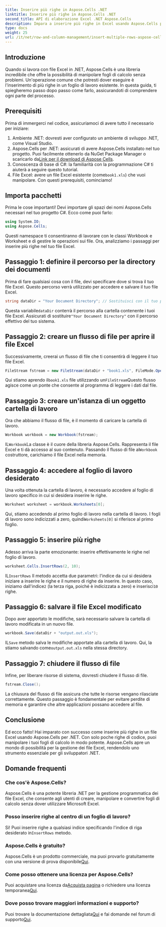 ```yaml
---
title: Inserire più righe in Aspose.Cells .NET
linktitle: Inserire più righe in Aspose.Cells .NET
second_title: API di elaborazione Excel .NET Aspose.Cells
description: Impara a inserire più righe in Excel usando Aspose.Cells per .NET. Segui il nostro tutorial dettagliato per una manipolazione dei dati senza soluzione di continuità.
type: docs
weight: 25
url: /it/net/row-and-column-management/insert-multiple-rows-aspose-cells/
---
```

## Introduzione
Quando si lavora con file Excel in .NET, Aspose.Cells è una libreria incredibile che offre la possibilità di manipolare fogli di calcolo senza problemi. Un'operazione comune che potresti dover eseguire è l'inserimento di più righe in un foglio di lavoro esistente. In questa guida, ti spiegheremo passo dopo passo come farlo, assicurandoti di comprendere ogni parte del processo.
## Prerequisiti
Prima di immergerci nel codice, assicuriamoci di avere tutto il necessario per iniziare:
1. Ambiente .NET: dovresti aver configurato un ambiente di sviluppo .NET, come Visual Studio.
2.  Aspose.Cells per .NET: assicurati di avere Aspose.Cells installato nel tuo progetto. Puoi facilmente ottenerlo da NuGet Package Manager o scaricarlo da[Link per il download di Aspose Cells](https://releases.aspose.com/cells/net/).
3. Conoscenza di base di C#: la familiarità con la programmazione C# ti aiuterà a seguire questo tutorial.
4.  File Excel: avere un file Excel esistente (come`book1.xls`) che vuoi manipolare. 
Con questi prerequisiti, cominciamo!
## Importa pacchetti
Prima le cose importanti! Devi importare gli spazi dei nomi Aspose.Cells necessari nel tuo progetto C#. Ecco come puoi farlo:
```csharp
using System.IO;
using Aspose.Cells;
```
Questi namespace ti consentiranno di lavorare con le classi Workbook e Worksheet e di gestire le operazioni sui file. Ora, analizziamo i passaggi per inserire più righe nel tuo file Excel.
## Passaggio 1: definire il percorso per la directory dei documenti
Prima di fare qualsiasi cosa con il file, devi specificare dove si trova il tuo file Excel. Questo percorso verrà utilizzato per accedere e salvare il tuo file Excel.
```csharp
string dataDir = "Your Document Directory"; // Sostituisci con il tuo percorso effettivo
```
 Questa variabile`dataDir` conterrà il percorso alla cartella contenente i tuoi file Excel. Assicurati di sostituire`"Your Document Directory"` con il percorso effettivo del tuo sistema.
## Passaggio 2: creare un flusso di file per aprire il file Excel
Successivamente, creerai un flusso di file che ti consentirà di leggere il tuo file Excel.
```csharp
FileStream fstream = new FileStream(dataDir + "book1.xls", FileMode.Open);
```
 Qui stiamo aprendo il`book1.xls` file utilizzando un`FileStream`Questo flusso agisce come un ponte che consente al programma di leggere i dati dal file.
## Passaggio 3: creare un'istanza di un oggetto cartella di lavoro
Ora che abbiamo il flusso di file, è il momento di caricare la cartella di lavoro.
```csharp
Workbook workbook = new Workbook(fstream);
```
 IL`Workbook`La classe è il cuore della libreria Aspose.Cells. Rappresenta il file Excel e ti dà accesso al suo contenuto. Passando il flusso di file al`Workbook` costruttore, carichiamo il file Excel nella memoria.
## Passaggio 4: accedere al foglio di lavoro desiderato
Una volta ottenuta la cartella di lavoro, è necessario accedere al foglio di lavoro specifico in cui si desidera inserire le righe.
```csharp
Worksheet worksheet = workbook.Worksheets[0];
```
 Qui, stiamo accedendo al primo foglio di lavoro nella cartella di lavoro. I fogli di lavoro sono indicizzati a zero, quindi`Worksheets[0]` si riferisce al primo foglio.
## Passaggio 5: inserire più righe
Adesso arriva la parte emozionante: inserire effettivamente le righe nel foglio di lavoro.
```csharp
worksheet.Cells.InsertRows(2, 10);
```
 IL`InsertRows` Il metodo accetta due parametri: l'indice da cui si desidera iniziare a inserire le righe e il numero di righe da inserire. In questo caso, iniziamo dall'indice`2` (la terza riga, poiché è indicizzata a zero) e inserisci`10` righe.
## Passaggio 6: salvare il file Excel modificato
Dopo aver apportato le modifiche, sarà necessario salvare la cartella di lavoro modificata in un nuovo file.
```csharp
workbook.Save(dataDir + "output.out.xls");
```
 IL`Save` metodo salva le modifiche apportate alla cartella di lavoro. Qui, la stiamo salvando come`output.out.xls` nella stessa directory. 
## Passaggio 7: chiudere il flusso di file
Infine, per liberare risorse di sistema, dovresti chiudere il flusso di file.
```csharp
fstream.Close();
```
La chiusura del flusso di file assicura che tutte le risorse vengano rilasciate correttamente. Questo passaggio è fondamentale per evitare perdite di memoria e garantire che altre applicazioni possano accedere al file.
## Conclusione
Ed ecco fatto! Hai imparato con successo come inserire più righe in un file Excel usando Aspose.Cells per .NET. Con solo poche righe di codice, puoi manipolare i tuoi fogli di calcolo in modo potente. Aspose.Cells apre un mondo di possibilità per la gestione dei file Excel, rendendolo uno strumento essenziale per gli sviluppatori .NET.
## Domande frequenti
### Che cos'è Aspose.Cells?
Aspose.Cells è una potente libreria .NET per la gestione programmatica dei file Excel, che consente agli utenti di creare, manipolare e convertire fogli di calcolo senza dover utilizzare Microsoft Excel.
### Posso inserire righe al centro di un foglio di lavoro?
 Sì! Puoi inserire righe a qualsiasi indice specificando l'indice di riga desiderato in`InsertRows` metodo.
### Aspose.Cells è gratuito?
Aspose.Cells è un prodotto commerciale, ma puoi provarlo gratuitamente con una versione di prova disponibile[Qui](https://releases.aspose.com/).
### Come posso ottenere una licenza per Aspose.Cells?
 Puoi acquistare una licenza da[Acquista pagina](https://purchase.aspose.com/buy) o richiedere una licenza temporanea[Qui](https://purchase.aspose.com/temporary-license/).
### Dove posso trovare maggiori informazioni e supporto?
 Puoi trovare la documentazione dettagliata[Qui](https://reference.aspose.com/cells/net/) e fai domande nel forum di supporto[Qui](https://forum.aspose.com/c/cells/9).